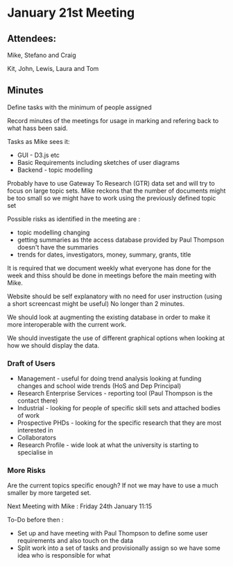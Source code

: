 # January 21st Meeting 

## Attendees:
Mike, Stefano and Craig

Kit, John, Lewis, Laura and Tom

## Minutes
Define tasks with the minimum of people assigned

Record minutes of the meetings for usage in marking and refering back to what hass been said.

Tasks as Mike sees it:

* GUI - D3.js etc
* Basic Requirements including sketches of user diagrams
* Backend - topic modelling

Probably have to use Gateway To Research (GTR) data set and will try to focus on large topic sets.
Mike reckons that the number of documents might be too small so we might have to work using the previously defined topic set

Possible risks as identified in the meeting are :

* topic modelling changing
* getting summaries as thte access database provided by Paul Thompson doesn't have the summaries
* trends for dates, investigators, money, summary, grants, title

It is required that we document weekly what everyone has done for the week and thiss should be done in meetings before the main meeting with Mike.

Website should be self explanatory with no need for user instruction (using a short screencast might be useful) No longer than 2 minutes.

We should look at augmenting the existing database in order to make it more interoperable with the current work.

We should investigate the use of different graphical options when looking at how we should display the data.

### Draft of Users
* Management - useful for doing trend analysis looking at funding changes and school wide trends (HoS and Dep Principal)
* Research Enterprise Services - reporting tool (Paul Thompson is the contact there)
* Industrial - looking for people of specific skill sets and attached bodies of work
* Prospective PHDs - looking for the specific research that they are most interested in
* Collaborators
* Research Profile - wide look at what the university is starting to specialise in

### More Risks

Are the current topics specific enough? If not we may have to use a much smaller by more targeted set.


Next Meeting with Mike : Friday 24th January 11:15

To-Do before then :

* Set up and have meeting with Paul Thompson to define some user requirements and also touch on the data
* Split work into a set of tasks and provisionally assign so we have some idea who is responsible for what



